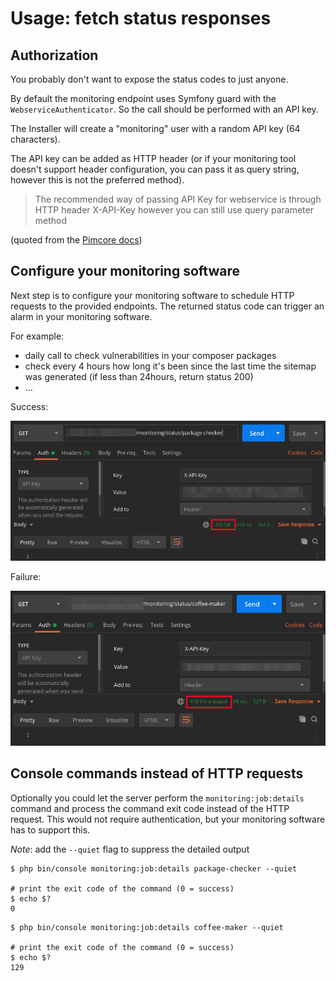 # Usage: fetch status responses 

## Authorization

You probably don't want to expose the status codes to just anyone.

By default the monitoring endpoint uses Symfony guard with the `WebserviceAuthenticator`.
So the call should be performed with an API key.

The Installer will create a "monitoring" user with a random API key (64 characters).

The API key can be added as HTTP header (or if your monitoring tool doesn't support header configuration, you can pass it as query string, however this is not the preferred method).
> The recommended way of passing API Key for webservice is through HTTP header X-API-Key however you can still use query parameter method

(quoted from the [Pimcore docs](https://pimcore.com/docs/pimcore/6.7/Development_Documentation/Web_Services/index.html))

## Configure your monitoring software

Next step is to configure your monitoring software to schedule HTTP requests to the provided endpoints.
The returned status code can trigger an alarm in your monitoring software.

For example:
- daily call to check vulnerabilities in your composer packages
- check every 4 hours how long it's been since the last time the sitemap was generated (if less than 24hours, return status 200)
- ... 

Success:

![Status: success](img/020_Usage_HttpRequests_01_Status_Success.png "Status: success")

Failure:

![Status: failure](img/020_Usage_HttpRequests_02_Status_Failure.png "Status: failure")

## Console commands instead of HTTP requests

Optionally you could let the server perform the `monitoring:job:details` command 
and process the command exit code instead of the HTTP request. 
This would not require authentication, but your monitoring software has to support this.

_Note_: add the `--quiet` flag to suppress the detailed output

```shell
$ php bin/console monitoring:job:details package-checker --quiet

# print the exit code of the command (0 = success)
$ echo $?
0
```

```shell
$ php bin/console monitoring:job:details coffee-maker --quiet

# print the exit code of the command (0 = success)
$ echo $?
129
```
